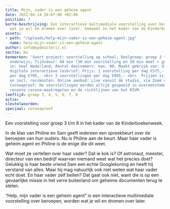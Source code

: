 ```yaml
---
title: Mijn, vader is een geheim agent
date: 2021-04-14 20:07:00 +02:00
position: 7
korte-beschrijving: Een interactieve multimediale voorstelling over beroepen, worden
  wat je wil en dromen over later. Gemaakt in het kader van de Kinderboekenweek.
assets:
- path: "/uploads/help-mijn-vader-is-een-geheim-agent.jpg"
  name: help-mijn-vader-is-een-geheim-agent
author: info@opde1sterij.nl
sectie: bo
kenmerken: 'Soort project: voorstelling op school; Doelgroep: groep 3 t/m 8 ook speciaal
  onderwijs; Tijdsduur: 40 min (30 min voorstelling en 10 min meet + greet); Aangeboden
  in: heel Nederland; Aantal deelnemers: max. 90; Maakt gebruik van: digibord; Lesmateriaal:
  digitale interactieve lesbrief; Prijs: 1 voorstelling per dag €575,- <br> 2 voorstellingen
  per dag €795,- <br> 3 voorstellingen per dag €995,- <br>  Prijzen zijn excl. btw
  en incl. reiskosten; Online aanbod: Live vanuit de studio, via Zoom of Teams. ;
  Coronaproof: De voorstellingen worden altijd gespeeld in overeenstemming met de
  recente corona-maatregelen en de richtlijnen van het RIVM.'
leeftijd: groep 3, 4, 5, 6, 7, 8
actie: 
sleutelwoorden: 
speciaal: coronaproof
---
```


Een voorstelling voor groep 3 t/m 8 in het kader van de Kinderboekenweek.

In de klas van Philine en Sam geeft iedereen een spreekbeurt over de beroepen van hun ouders. Nu is Philine aan de beurt. Maar haar vader is geheim agent en Philine is de enige die dit weet. 

Wat moet ze vertellen over haar vader? Dat ie kok is? Of astronaut, meester, directeur van een bedrijf waarvan niemand weet wat het precies doet? Gelukkig is haar beste vriend Sam een echte Googlekoning en heeft hij verstand van alles. Maar hij mag natuurlijk ook niet weten wat haar vader echt doet. En haar vader zelf bellen? Dat gaat ook niet, want die is op een gevaarlijke missie in het verre buitenland om geheime documenten terug te stelen.

“Help, mijn vader is een geheim agent” is een interactieve multimediale voorstelling over beroepen, worden wat je wil en dromen over later.
